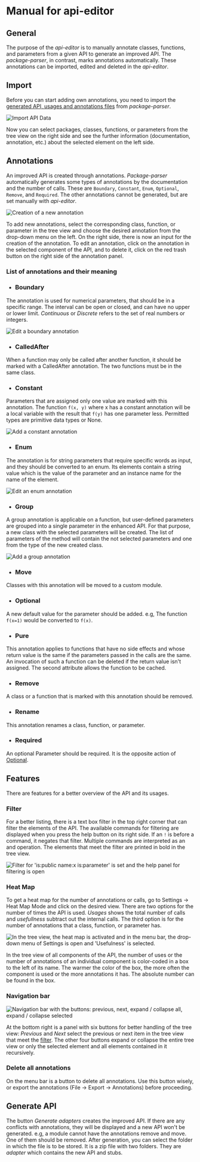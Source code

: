 # Manual for api-editor
## General
The purpose of the _api-editor_ is to manually annotate classes, functions, and parameters from a given API
to generate an improved API. The _package-parser_, in contrast, marks annotations automatically.
These annotations can be imported, edited and deleted in the _api-editor_.

## Import
Before you can start adding own annotations, you need to import the [generated API, usages and annotations files](package-parser/README.md) from _package-parser_.

![Import API Data](img/import.jpg)

Now you can select packages, classes, functions, or parameters from the tree view on the right side and see the further information (documentation, annotation, etc.) about the selected element on the left side.

## Annotations
An improved API is created through annotations.
_Package-parser_ automatically generates some types of annotations by the documentation and the number of calls.
These are `Boundary`, `Constant`, `Enum`, `Optional`, `Remove`, and `Required`.
The other annotations cannot be generated, but are set manually with _api-editor_.

![Creation of a new annotation](img/annotation.jpg)

To add new annotations, select the corresponding class, function, or parameter in the tree view
and choose the desired annotation from the drop-down menu on the left.
On the right side, there is now an input for the creation of the annotation.
To edit an annotation, click on the annotation in the selected component of the API,
and to delete it, click on the red trash button on the right side of the annotation panel.

### List of annotations and their meaning
* ### Boundary
The annotation is used for numerical parameters, that should be in a specific range.
The interval can be open or closed, and can have no upper or lower limit.
_Continuous_ or _Discrete_ refers to the set of real numbers or integers.

![Edit a boundary annotation](img/boundary.jpg)

* ### CalledAfter
When a function may only be called after another function, it should be marked with a CalledAfter annotation.
The two functions must be in the same class.

* ### Constant
Parameters that are assigned only one value are marked with this annotation.
The function ``f(x, y)`` where x has a constant annotation will be a local variable with the result that ``f(y)`` has one parameter less.
Permitted types are primitive data types or None.

![Add a constant annotation](img/constant.jpg)

* ### Enum
The annotation is for string parameters that require specific words as input, and they should be converted to an enum.
Its elements contain a string value which is the value of the parameter and an instance name for the name of the element.

![Edit an enum annotation](img/enum.jpg)

* ### Group
A group annotation is applicable on a function, but user-defined parameters are grouped into a single parameter in the enhanced API.
For that purpose, a new class with the selected parameters will be created.
The list of parameters of the method will contain the not selected parameters and one from the type of the new created class.

![Add a group annotation](img/group.jpg)

* ### Move
Classes with this annotation will be moved to a custom module.

* ### Optional
A new default value for the parameter should be added. e.g, The function ``f(x=1)`` would be converted to ``f(x)``.

* ### Pure
This annotation applies to functions that have no side effects and whose return value is the same if the parameters passed in the calls are the same.
An invocation of such a function can be deleted if the return value isn't assigned.
The second attribute allows the function to be cached.

* ### Remove
A class or a function that is marked with this annotation should be removed.

* ### Rename
This annotation renames a class, function, or parameter.

* ### Required
An optional Parameter should be required. It is the opposite action of [Optional](#optional).

## Features
There are features for a better overview of the API and its usages.

### Filter
For a better listing, there is a text box filter in the top right corner that can filter the elements of the API.
The available commands for filtering are displayed when you press the help button on its right side.
If an ``!`` is before a command, it negates that filter.
Multiple commands are interpreted as an and operation.
The elements that meet the filter are printed in bold in the tree view.

![Filter for 'is:public name:x is:parameter' is set and the help panel for filtering is open](img/filter.jpg)

### Heat Map
To get a heat map for the number of annotations or calls, go to Settings → Heat Map Mode and click on the desired view.
There are two options for the number of times the API is used.
_Usages_ shows the total number of calls and _usefullness_ subtract out the internal calls.
The third option is for the number of annotations that a class, function, or parameter has.

![In the tree view, the heat map is activated and in the menu bar, the drop-down menu of Settings is open and 'Usefulness' is selected.](img/heat_map.jpg)

In the tree view of all components of the API,
the number of uses or the number of annotations of an individual component is color-coded in a box to the left of its name.
The warmer the color of the box, the more often the component is used or the more annotations it has.
The absolute number can be found in the box.

### Navigation bar

![Navigation bar with the buttons: previous, next, expand / collapse all, expand / collapse selected](img/navigation.jpg)

At the bottom right is a panel with six buttons for better handling of the tree view:
_Previous_ and _Next_ select the previous or next item in the tree view that meet the [filter](#filter).
The other four buttons expand or collapse the entire tree view or only the selected element and all elements contained in it recursively.

### Delete all annotations
On the menu bar is a button to delete all annotations. Use this button wisely, or export the annotations (File → Export → Annotations) before proceeding.

## Generate API
The button _Generate adapters_ creates the improved API.
If there are any conflicts with annotations, they will be displayed and a new API won't be generated.
e.g, a module cannot have the annotations remove and move. One of them should be removed.
After generation, you can select the folder in which the file is to be stored.
It is a zip file with two folders. They are _adapter_ which contains the new API and stubs.

